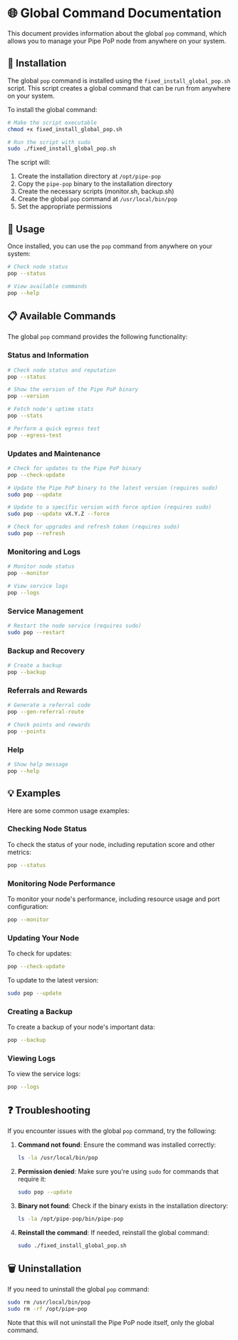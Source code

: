 # 🌐 Global Command Documentation

This document provides information about the global `pop` command, which allows you to manage your Pipe PoP node from anywhere on your system.

## 🔧 Installation

The global `pop` command is installed using the `fixed_install_global_pop.sh` script. This script creates a global command that can be run from anywhere on your system.

To install the global command:

```bash
# Make the script executable
chmod +x fixed_install_global_pop.sh

# Run the script with sudo
sudo ./fixed_install_global_pop.sh
```

The script will:
1. Create the installation directory at `/opt/pipe-pop`
2. Copy the `pipe-pop` binary to the installation directory
3. Create the necessary scripts (monitor.sh, backup.sh)
4. Create the global `pop` command at `/usr/local/bin/pop`
5. Set the appropriate permissions

## 🚀 Usage

Once installed, you can use the `pop` command from anywhere on your system:

```bash
# Check node status
pop --status

# View available commands
pop --help
```

## 📋 Available Commands

The global `pop` command provides the following functionality:

### Status and Information

```bash
# Check node status and reputation
pop --status

# Show the version of the Pipe PoP binary
pop --version

# Fetch node's uptime stats
pop --stats

# Perform a quick egress test
pop --egress-test
```

### Updates and Maintenance

```bash
# Check for updates to the Pipe PoP binary
pop --check-update

# Update the Pipe PoP binary to the latest version (requires sudo)
sudo pop --update

# Update to a specific version with force option (requires sudo)
sudo pop --update vX.Y.Z --force

# Check for upgrades and refresh token (requires sudo)
sudo pop --refresh
```

### Monitoring and Logs

```bash
# Monitor node status
pop --monitor

# View service logs
pop --logs
```

### Service Management

```bash
# Restart the node service (requires sudo)
sudo pop --restart
```

### Backup and Recovery

```bash
# Create a backup
pop --backup
```

### Referrals and Rewards

```bash
# Generate a referral code
pop --gen-referral-route

# Check points and rewards
pop --points
```

### Help

```bash
# Show help message
pop --help
```

## 💡 Examples

Here are some common usage examples:

### Checking Node Status

To check the status of your node, including reputation score and other metrics:

```bash
pop --status
```

### Monitoring Node Performance

To monitor your node's performance, including resource usage and port configuration:

```bash
pop --monitor
```

### Updating Your Node

To check for updates:

```bash
pop --check-update
```

To update to the latest version:

```bash
sudo pop --update
```

### Creating a Backup

To create a backup of your node's important data:

```bash
pop --backup
```

### Viewing Logs

To view the service logs:

```bash
pop --logs
```

## ❓ Troubleshooting

If you encounter issues with the global `pop` command, try the following:

1. **Command not found**: Ensure the command was installed correctly:
   ```bash
   ls -la /usr/local/bin/pop
   ```

2. **Permission denied**: Make sure you're using `sudo` for commands that require it:
   ```bash
   sudo pop --update
   ```

3. **Binary not found**: Check if the binary exists in the installation directory:
   ```bash
   ls -la /opt/pipe-pop/bin/pipe-pop
   ```

4. **Reinstall the command**: If needed, reinstall the global command:
   ```bash
   sudo ./fixed_install_global_pop.sh
   ```

## 🗑️ Uninstallation

If you need to uninstall the global `pop` command:

```bash
sudo rm /usr/local/bin/pop
sudo rm -rf /opt/pipe-pop
```

Note that this will not uninstall the Pipe PoP node itself, only the global command. 